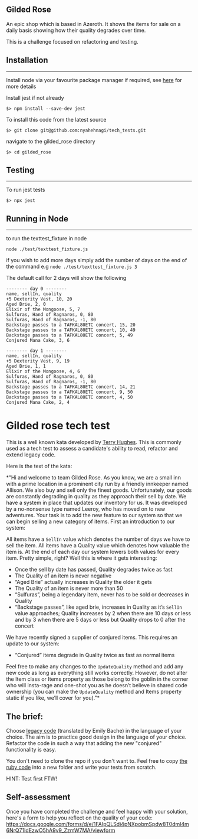 ## Gilded Rose

An epic shop which is based in Azeroth. It shows the items for sale on a daily basis showing how their quality degrades over time.

This is a challenge focused on refactoring and testing. 

## Installation

---

Install node via your favourite package manager if required, see [here](https://nodejs.org/en/ "Node") for more details

Install jest if not already

```
$> npm install --save-dev jest
```

To install this code from the latest source

```
$> git clone git@github.com:nyahehnagi/tech_tests.git

```

navigate to the gilded_rose directory

```
$> cd gilded_rose
```

## Testing

---

To run jest tests

```
$> npx jest
```
## Running in Node
----
to run the texttest_fixture in node

`node ./test/texttest_fixture.js`

if you wish to add more days simply add the number of days on the end of the command e.g `node ./test/texttest_fixture.js 3`


The default call for 2 days will show the following

~~~~
-------- day 0 --------
name, sellIn, quality
+5 Dexterity Vest, 10, 20
Aged Brie, 2, 0
Elixir of the Mongoose, 5, 7
Sulfuras, Hand of Ragnaros, 0, 80
Sulfuras, Hand of Ragnaros, -1, 80
Backstage passes to a TAFKAL80ETC concert, 15, 20
Backstage passes to a TAFKAL80ETC concert, 10, 49
Backstage passes to a TAFKAL80ETC concert, 5, 49
Conjured Mana Cake, 3, 6

-------- day 1 --------
name, sellIn, quality
+5 Dexterity Vest, 9, 19
Aged Brie, 1, 1
Elixir of the Mongoose, 4, 6
Sulfuras, Hand of Ragnaros, 0, 80
Sulfuras, Hand of Ragnaros, -1, 80
Backstage passes to a TAFKAL80ETC concert, 14, 21
Backstage passes to a TAFKAL80ETC concert, 9, 50
Backstage passes to a TAFKAL80ETC concert, 4, 50
Conjured Mana Cake, 2, 4
~~~~


# Gilded rose tech test

This is a well known kata developed by [Terry Hughes](http://iamnotmyself.com/2011/02/13/refactor-this-the-gilded-rose-kata/). This is commonly used as a tech test to assess a candidate's ability to read, refactor and extend legacy code.

Here is the text of the kata:

\*"Hi and welcome to team Gilded Rose. As you know, we are a small inn with a prime location in a prominent city run by a friendly innkeeper named Allison. We also buy and sell only the finest goods. Unfortunately, our goods are constantly degrading in quality as they approach their sell by date. We have a system in place that updates our inventory for us. It was developed by a no-nonsense type named Leeroy, who has moved on to new adventures. Your task is to add the new feature to our system so that we can begin selling a new category of items. First an introduction to our system:

All items have a `SellIn` value which denotes the number of days we have to sell the item. All items have a Quality value which denotes how valuable the item is. At the end of each day our system lowers both values for every item. Pretty simple, right? Well this is where it gets interesting:

- Once the sell by date has passed, Quality degrades twice as fast
- The Quality of an item is never negative
- “Aged Brie” actually increases in Quality the older it gets
- The Quality of an item is never more than 50
- “Sulfuras”, being a legendary item, never has to be sold or decreases in Quality
- “Backstage passes”, like aged brie, increases in Quality as it’s `SellIn` value approaches; Quality increases by 2 when there are 10 days or less and by 3 when there are 5 days or less but Quality drops to 0 after the concert

We have recently signed a supplier of conjured items. This requires an update to our system:

- “Conjured” items degrade in Quality twice as fast as normal items

Feel free to make any changes to the `UpdateQuality` method and add any new code as long as everything still works correctly. However, do not alter the Item class or Items property as those belong to the goblin in the corner who will insta-rage and one-shot you as he doesn’t believe in shared code ownership (you can make the `UpdateQuality` method and Items property static if you like, we’ll cover for you)."\*

## The brief:

Choose [legacy code](https://github.com/emilybache/GildedRose-Refactoring-Kata) (translated by Emily Bache) in the language of your choice. The aim is to practice good design in the language of your choice. Refactor the code in such a way that adding the new "conjured" functionality is easy.

You don't need to clone the repo if you don't want to. Feel free to copy [the ruby code](https://github.com/emilybache/GildedRose-Refactoring-Kata/blob/main/ruby/gilded_rose.rb) into a new folder and write your tests from scratch.

HINT: Test first FTW!

## Self-assessment

Once you have completed the challenge and feel happy with your solution, here's a form to help you reflect on the quality of your code:
https://docs.google.com/forms/d/e/1FAIpQLSdi4pNXpobmSpdw8T0dml4m6NrQ71IdEzwO5hA9v9_ZzmW7MA/viewform
